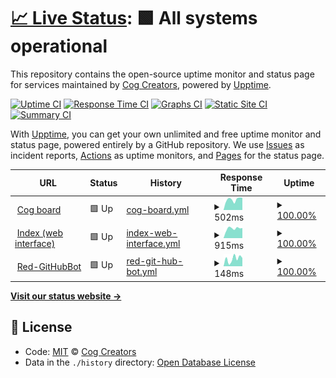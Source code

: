 # [📈 Live Status](https://status.discord.red): <!--live status--> **🟩 All systems operational**

This repository contains the open-source uptime monitor and status page for services maintained by [Cog Creators](https://github.com/Cog-Creators), powered by [Upptime](https://github.com/upptime/upptime).

[![Uptime CI](https://github.com/koj-co/upptime/workflows/Uptime%20CI/badge.svg)](https://github.com/koj-co/upptime/actions?query=workflow%3A%22Uptime+CI%22)
[![Response Time CI](https://github.com/koj-co/upptime/workflows/Response%20Time%20CI/badge.svg)](https://github.com/koj-co/upptime/actions?query=workflow%3A%22Response+Time+CI%22)
[![Graphs CI](https://github.com/koj-co/upptime/workflows/Graphs%20CI/badge.svg)](https://github.com/koj-co/upptime/actions?query=workflow%3A%22Graphs+CI%22)
[![Static Site CI](https://github.com/koj-co/upptime/workflows/Static%20Site%20CI/badge.svg)](https://github.com/koj-co/upptime/actions?query=workflow%3A%22Static+Site+CI%22)
[![Summary CI](https://github.com/koj-co/upptime/workflows/Summary%20CI/badge.svg)](https://github.com/koj-co/upptime/actions?query=workflow%3A%22Summary+CI%22)

With [Upptime](https://upptime.js.org), you can get your own unlimited and free uptime monitor and status page, powered entirely by a GitHub repository. We use [Issues](https://github.com/cog-creators/red-status/issues) as incident reports, [Actions](https://github.com/cog-creators/red-status/actions) as uptime monitors, and [Pages](https://status.discord.red) for the status page.

<!--start: status pages-->
<!-- This summary is generated by Upptime (https://github.com/upptime/upptime) -->
<!-- Do not edit this manually, your changes will be overwritten -->
<!-- prettier-ignore -->
| URL | Status | History | Response Time | Uptime |
| --- | ------ | ------- | ------------- | ------ |
| <img alt="" src="https://icons.duckduckgo.com/ip3/cogboard.discord.red.ico" height="13"> [Cog board](https://cogboard.discord.red) | 🟩 Up | [cog-board.yml](https://github.com/Cog-Creators/Red-Status/commits/HEAD/history/cog-board.yml) | <details><summary><img alt="Response time graph" src="./graphs/cog-board/response-time-week.png" height="20"> 502ms</summary><br><a href="https://status.discord.red/history/cog-board"><img alt="Response time 472" src="https://img.shields.io/endpoint?url=https%3A%2F%2Fraw.githubusercontent.com%2FCog-Creators%2FRed-Status%2FHEAD%2Fapi%2Fcog-board%2Fresponse-time.json"></a><br><a href="https://status.discord.red/history/cog-board"><img alt="24-hour response time 581" src="https://img.shields.io/endpoint?url=https%3A%2F%2Fraw.githubusercontent.com%2FCog-Creators%2FRed-Status%2FHEAD%2Fapi%2Fcog-board%2Fresponse-time-day.json"></a><br><a href="https://status.discord.red/history/cog-board"><img alt="7-day response time 502" src="https://img.shields.io/endpoint?url=https%3A%2F%2Fraw.githubusercontent.com%2FCog-Creators%2FRed-Status%2FHEAD%2Fapi%2Fcog-board%2Fresponse-time-week.json"></a><br><a href="https://status.discord.red/history/cog-board"><img alt="30-day response time 468" src="https://img.shields.io/endpoint?url=https%3A%2F%2Fraw.githubusercontent.com%2FCog-Creators%2FRed-Status%2FHEAD%2Fapi%2Fcog-board%2Fresponse-time-month.json"></a><br><a href="https://status.discord.red/history/cog-board"><img alt="1-year response time 467" src="https://img.shields.io/endpoint?url=https%3A%2F%2Fraw.githubusercontent.com%2FCog-Creators%2FRed-Status%2FHEAD%2Fapi%2Fcog-board%2Fresponse-time-year.json"></a></details> | <details><summary><a href="https://status.discord.red/history/cog-board">100.00%</a></summary><a href="https://status.discord.red/history/cog-board"><img alt="All-time uptime 99.81%" src="https://img.shields.io/endpoint?url=https%3A%2F%2Fraw.githubusercontent.com%2FCog-Creators%2FRed-Status%2FHEAD%2Fapi%2Fcog-board%2Fuptime.json"></a><br><a href="https://status.discord.red/history/cog-board"><img alt="24-hour uptime 100.00%" src="https://img.shields.io/endpoint?url=https%3A%2F%2Fraw.githubusercontent.com%2FCog-Creators%2FRed-Status%2FHEAD%2Fapi%2Fcog-board%2Fuptime-day.json"></a><br><a href="https://status.discord.red/history/cog-board"><img alt="7-day uptime 100.00%" src="https://img.shields.io/endpoint?url=https%3A%2F%2Fraw.githubusercontent.com%2FCog-Creators%2FRed-Status%2FHEAD%2Fapi%2Fcog-board%2Fuptime-week.json"></a><br><a href="https://status.discord.red/history/cog-board"><img alt="30-day uptime 100.00%" src="https://img.shields.io/endpoint?url=https%3A%2F%2Fraw.githubusercontent.com%2FCog-Creators%2FRed-Status%2FHEAD%2Fapi%2Fcog-board%2Fuptime-month.json"></a><br><a href="https://status.discord.red/history/cog-board"><img alt="1-year uptime 100.00%" src="https://img.shields.io/endpoint?url=https%3A%2F%2Fraw.githubusercontent.com%2FCog-Creators%2FRed-Status%2FHEAD%2Fapi%2Fcog-board%2Fuptime-year.json"></a></details>
| <img alt="" src="https://icons.duckduckgo.com/ip3/index.discord.red.ico" height="13"> [Index (web interface)](https://index.discord.red) | 🟩 Up | [index-web-interface.yml](https://github.com/Cog-Creators/Red-Status/commits/HEAD/history/index-web-interface.yml) | <details><summary><img alt="Response time graph" src="./graphs/index-web-interface/response-time-week.png" height="20"> 915ms</summary><br><a href="https://status.discord.red/history/index-web-interface"><img alt="Response time 705" src="https://img.shields.io/endpoint?url=https%3A%2F%2Fraw.githubusercontent.com%2FCog-Creators%2FRed-Status%2FHEAD%2Fapi%2Findex-web-interface%2Fresponse-time.json"></a><br><a href="https://status.discord.red/history/index-web-interface"><img alt="24-hour response time 953" src="https://img.shields.io/endpoint?url=https%3A%2F%2Fraw.githubusercontent.com%2FCog-Creators%2FRed-Status%2FHEAD%2Fapi%2Findex-web-interface%2Fresponse-time-day.json"></a><br><a href="https://status.discord.red/history/index-web-interface"><img alt="7-day response time 915" src="https://img.shields.io/endpoint?url=https%3A%2F%2Fraw.githubusercontent.com%2FCog-Creators%2FRed-Status%2FHEAD%2Fapi%2Findex-web-interface%2Fresponse-time-week.json"></a><br><a href="https://status.discord.red/history/index-web-interface"><img alt="30-day response time 874" src="https://img.shields.io/endpoint?url=https%3A%2F%2Fraw.githubusercontent.com%2FCog-Creators%2FRed-Status%2FHEAD%2Fapi%2Findex-web-interface%2Fresponse-time-month.json"></a><br><a href="https://status.discord.red/history/index-web-interface"><img alt="1-year response time 762" src="https://img.shields.io/endpoint?url=https%3A%2F%2Fraw.githubusercontent.com%2FCog-Creators%2FRed-Status%2FHEAD%2Fapi%2Findex-web-interface%2Fresponse-time-year.json"></a></details> | <details><summary><a href="https://status.discord.red/history/index-web-interface">100.00%</a></summary><a href="https://status.discord.red/history/index-web-interface"><img alt="All-time uptime 99.91%" src="https://img.shields.io/endpoint?url=https%3A%2F%2Fraw.githubusercontent.com%2FCog-Creators%2FRed-Status%2FHEAD%2Fapi%2Findex-web-interface%2Fuptime.json"></a><br><a href="https://status.discord.red/history/index-web-interface"><img alt="24-hour uptime 100.00%" src="https://img.shields.io/endpoint?url=https%3A%2F%2Fraw.githubusercontent.com%2FCog-Creators%2FRed-Status%2FHEAD%2Fapi%2Findex-web-interface%2Fuptime-day.json"></a><br><a href="https://status.discord.red/history/index-web-interface"><img alt="7-day uptime 100.00%" src="https://img.shields.io/endpoint?url=https%3A%2F%2Fraw.githubusercontent.com%2FCog-Creators%2FRed-Status%2FHEAD%2Fapi%2Findex-web-interface%2Fuptime-week.json"></a><br><a href="https://status.discord.red/history/index-web-interface"><img alt="30-day uptime 100.00%" src="https://img.shields.io/endpoint?url=https%3A%2F%2Fraw.githubusercontent.com%2FCog-Creators%2FRed-Status%2FHEAD%2Fapi%2Findex-web-interface%2Fuptime-month.json"></a><br><a href="https://status.discord.red/history/index-web-interface"><img alt="1-year uptime 99.85%" src="https://img.shields.io/endpoint?url=https%3A%2F%2Fraw.githubusercontent.com%2FCog-Creators%2FRed-Status%2FHEAD%2Fapi%2Findex-web-interface%2Fuptime-year.json"></a></details>
| <img alt="" src="https://icons.duckduckgo.com/ip3/red-githubbot.fly.dev.ico" height="13"> [Red-GitHubBot](https://red-githubbot.fly.dev) | 🟩 Up | [red-git-hub-bot.yml](https://github.com/Cog-Creators/Red-Status/commits/HEAD/history/red-git-hub-bot.yml) | <details><summary><img alt="Response time graph" src="./graphs/red-git-hub-bot/response-time-week.png" height="20"> 148ms</summary><br><a href="https://status.discord.red/history/red-git-hub-bot"><img alt="Response time 187" src="https://img.shields.io/endpoint?url=https%3A%2F%2Fraw.githubusercontent.com%2FCog-Creators%2FRed-Status%2FHEAD%2Fapi%2Fred-git-hub-bot%2Fresponse-time.json"></a><br><a href="https://status.discord.red/history/red-git-hub-bot"><img alt="24-hour response time 162" src="https://img.shields.io/endpoint?url=https%3A%2F%2Fraw.githubusercontent.com%2FCog-Creators%2FRed-Status%2FHEAD%2Fapi%2Fred-git-hub-bot%2Fresponse-time-day.json"></a><br><a href="https://status.discord.red/history/red-git-hub-bot"><img alt="7-day response time 148" src="https://img.shields.io/endpoint?url=https%3A%2F%2Fraw.githubusercontent.com%2FCog-Creators%2FRed-Status%2FHEAD%2Fapi%2Fred-git-hub-bot%2Fresponse-time-week.json"></a><br><a href="https://status.discord.red/history/red-git-hub-bot"><img alt="30-day response time 177" src="https://img.shields.io/endpoint?url=https%3A%2F%2Fraw.githubusercontent.com%2FCog-Creators%2FRed-Status%2FHEAD%2Fapi%2Fred-git-hub-bot%2Fresponse-time-month.json"></a><br><a href="https://status.discord.red/history/red-git-hub-bot"><img alt="1-year response time 190" src="https://img.shields.io/endpoint?url=https%3A%2F%2Fraw.githubusercontent.com%2FCog-Creators%2FRed-Status%2FHEAD%2Fapi%2Fred-git-hub-bot%2Fresponse-time-year.json"></a></details> | <details><summary><a href="https://status.discord.red/history/red-git-hub-bot">100.00%</a></summary><a href="https://status.discord.red/history/red-git-hub-bot"><img alt="All-time uptime 97.16%" src="https://img.shields.io/endpoint?url=https%3A%2F%2Fraw.githubusercontent.com%2FCog-Creators%2FRed-Status%2FHEAD%2Fapi%2Fred-git-hub-bot%2Fuptime.json"></a><br><a href="https://status.discord.red/history/red-git-hub-bot"><img alt="24-hour uptime 100.00%" src="https://img.shields.io/endpoint?url=https%3A%2F%2Fraw.githubusercontent.com%2FCog-Creators%2FRed-Status%2FHEAD%2Fapi%2Fred-git-hub-bot%2Fuptime-day.json"></a><br><a href="https://status.discord.red/history/red-git-hub-bot"><img alt="7-day uptime 100.00%" src="https://img.shields.io/endpoint?url=https%3A%2F%2Fraw.githubusercontent.com%2FCog-Creators%2FRed-Status%2FHEAD%2Fapi%2Fred-git-hub-bot%2Fuptime-week.json"></a><br><a href="https://status.discord.red/history/red-git-hub-bot"><img alt="30-day uptime 100.00%" src="https://img.shields.io/endpoint?url=https%3A%2F%2Fraw.githubusercontent.com%2FCog-Creators%2FRed-Status%2FHEAD%2Fapi%2Fred-git-hub-bot%2Fuptime-month.json"></a><br><a href="https://status.discord.red/history/red-git-hub-bot"><img alt="1-year uptime 93.48%" src="https://img.shields.io/endpoint?url=https%3A%2F%2Fraw.githubusercontent.com%2FCog-Creators%2FRed-Status%2FHEAD%2Fapi%2Fred-git-hub-bot%2Fuptime-year.json"></a></details>

<!--end: status pages-->

[**Visit our status website →**](https://status.discord.red)

## 📄 License

- Code: [MIT](./LICENSE) © [Cog Creators](https://github.com/Cog-Creators)
- Data in the `./history` directory: [Open Database License](https://opendatacommons.org/licenses/odbl/1-0/)
